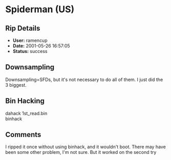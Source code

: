 # Spiderman (US)

## Rip Details

- **User:** ramencup
- **Date:** 2001-05-26 16:57:05
- **Status:** success

## Downsampling

Downsampling=SFDs, but it's not necessary to do all of them.  I just did the 3 biggest.

## Bin Hacking

dahack 1st_read.bin <msinfo-2><br />binhack

## Comments

I ripped it once without using binhack, and it wouldn't boot.  There may have been some other problem, I'm not sure.  But it worked on the second try

